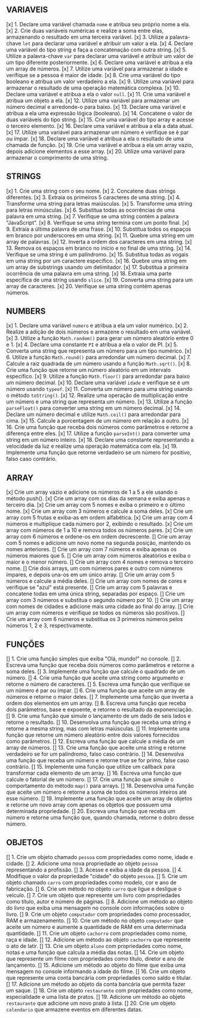 ## VARIAVEIS

[x] 1. Declare uma variável chamada `nome` e atribua seu próprio nome a ela.
[x] 2. Crie duas variáveis numéricas e realize a soma entre elas, armazenando o resultado em uma terceira variável.
[x] 3. Utilize a palavra-chave `let` para declarar uma variável e atribuir um valor a ela.
[x] 4. Declare uma variável do tipo string e faça a concatenação com outra string.
[x] 5. Utilize a palavra-chave `var` para declarar uma variável e atribuir um valor de um tipo diferente posteriormente.
[x] 6. Declare uma variável e atribua a ela um array de números.
[x] 7. Utilize uma variável para armazenar a idade e verifique se a pessoa é maior de idade.
[x] 8. Crie uma variável do tipo booleano e atribua um valor verdadeiro a ela.
[x] 9. Utilize uma variável para armazenar o resultado de uma operação matemática complexa.
[x] 10. Declare uma variável e atribua a ela o valor `null`.
[x] 11. Crie uma variável e atribua um objeto a ela.
[x] 12. Utilize uma variável para armazenar um número decimal e arredonde-o para baixo.
[x] 13. Declare uma variável e atribua a ela uma expressão lógica (booleana).
[x] 14. Concatene o valor de duas variáveis do tipo string.
[x] 15. Crie uma variável do tipo array e acesse o terceiro elemento.
[x] 16. Declare uma variável e atribua a ela a data atual.
[x] 17. Utilize uma variável para armazenar um número e verifique se é par ou ímpar.
[x] 18. Declare uma variável e atribua a ela o resultado de uma chamada de função.
[x] 19. Crie uma variável e atribua a ela um array vazio, depois adicione elementos a esse array.
[x] 20. Utilize uma variável para armazenar o comprimento de uma string.

## STRINGS

[x] 1. Crie uma string com o seu nome.
[x] 2. Concatene duas strings diferentes.
[x] 3. Extraia os primeiros 5 caracteres de uma string.
[x] 4. Transforme uma string para letras maiúsculas.
[x] 5. Transforme uma string para letras minúsculas.
[x] 6. Substitua todas as ocorrências de uma palavra em uma string.
[x] 7. Verifique se uma string contém a palavra "JavaScript".
[x] 8. Verifique se uma string termina com um ponto final.
[x] 9. Extraia a última palavra de uma frase.
[x] 10. Substitua todos os espaços em branco por underscores em uma string.
[x] 11. Quebre uma string em um array de palavras.
[x] 12. Inverta a ordem dos caracteres em uma string.
[x] 13. Remova os espaços em branco no início e no final de uma string.
[x] 14. Verifique se uma string é um palíndromo.
[x] 15. Substitua todas as vogais em uma string por um caractere específico.
[x] 16. Quebre uma string em um array de substrings usando um delimitador.
[x] 17. Substitua a primeira ocorrência de uma palavra em uma string.
[x] 18. Extraia uma parte específica de uma string usando `slice`.
[x] 19. Converta uma string para um array de caracteres.
[x] 20. Verifique se uma string contém apenas números.

## NUMBERS

[x] 1. Declare uma variável `numero` e atribua a ela um valor numérico.
[x] 2. Realize a adição de dois números e armazene o resultado em uma variável.
[x] 3. Utilize a função `Math.random()` para gerar um número aleatório entre 0 e 1.
[x] 4. Declare uma constante `PI` e atribua a ela o valor de PI.
[x] 5. Converta uma string que representa um número para um tipo numérico.
[x] 6. Utilize a função `Math.round()` para arredondar um número decimal.
[x] 7. Calcule a raiz quadrada de um número usando a função `Math.sqrt()`.
[x] 8. Crie uma função que retorne um número aleatório em um intervalo específico.
[x] 9. Utilize a função `Math.floor()` para arredondar para baixo um número decimal.
[x] 10. Declare uma variável `idade` e verifique se é um número usando `typeof`.
[x] 11. Converta um número para uma string usando o método `toString()`.
[x] 12. Realize uma operação de multiplicação entre um número e uma string que representa um número.
[x] 13. Utilize a função `parseFloat()` para converter uma string em um número decimal.
[x] 14. Declare um número decimal e utilize `Math.ceil()` para arredondar para cima.
[x] 15. Calcule a porcentagem de um número em relação a outro.
[x] 16. Crie uma função que receba dois números como parâmetros e retorne a diferença entre eles.
[x] 17. Utilize a função `parseInt()` para converter uma string em um número inteiro.
[x] 18. Declare uma constante representando a velocidade da luz e realize uma operação matemática com ela.
[x] 19. Implemente uma função que retorne verdadeiro se um número for positivo, falso caso contrário.

## ARRAY

[x] Crie um array vazio e adicione os números de 1 a 5 a ele usando o método push().
[x] Crie um array com os dias da semana e exiba apenas o terceiro dia.
[x] Crie um array com 5 nomes e exiba o primeiro e o último nome.
[x] Crie um array com 3 números e calcule a soma deles.
[x] Crie um array com 5 frutas e exiba-as em ordem alfabética.
[x] Crie um array com 4 números e multiplique cada número por 2, exibindo o resultado.
[x] Crie um array com números de 1 a 10 e remova todos os números pares.
[x] Crie um array com 6 números e ordene-os em ordem decrescente.
[] Crie um array com 5 nomes e adicione um novo nome na segunda posição, mantendo os nomes anteriores.
[] Crie um array com 7 números e exiba apenas os números maiores que 5.
[] Crie um array com números aleatórios e exiba o maior e o menor número.
[] Crie um array com 4 nomes e remova o terceiro nome.
[] Crie dois arrays, um com números pares e outro com números ímpares, e depois una-os em um único array.
[] Crie um array com 5 números e calcule a média deles.
[] Crie um array com nomes de cores e verifique se "azul" está presente.
[] Crie um array com 5 palavras e concatene todas em uma única string, separadas por espaço.
[] Crie um array com 3 números e substitua o segundo número por 10.
[] Crie um array com nomes de cidades e adicione mais uma cidade ao final do array.
[] Crie um array com números e verifique se todos os números são positivos.
[] Crie um array com 6 números e substitua os 3 primeiros números pelos números 1, 2 e 3, respectivamente.


## FUNÇÕES

[] 1. Crie uma função simples que exiba "Olá, mundo!" no console.
[] 2. Escreva uma função que receba dois números como parâmetros e retorne a soma deles.
[] 3. Implemente uma função que calcule o quadrado de um número.
[] 4. Crie uma função que aceite uma string como argumento e retorne o número de caracteres.
[] 5. Escreva uma função que verifique se um número é par ou ímpar.
[] 6. Crie uma função que aceite um array de números e retorne o maior deles.
[] 7. Implemente uma função que inverta a ordem dos elementos em um array.
[] 8. Escreva uma função que receba dois parâmetros, base e expoente, e retorne o resultado da exponenciação.
[] 9. Crie uma função que simule o lançamento de um dado de seis lados e retorne o resultado.
[] 10. Desenvolva uma função que receba uma string e retorne a mesma string, mas com letras maiúsculas.
[] 11. Implemente uma função que retorne um número aleatório entre dois valores fornecidos como parâmetros.
[] 12. Escreva uma função que calcule a média de um array de números.
[] 13. Crie uma função que aceite uma string e retorne verdadeiro se for um palíndromo, falso caso contrário.
[] 14. Desenvolva uma função que receba um número e retorne true se for primo, false caso contrário.
[] 15. Implemente uma função que utilize um callback para transformar cada elemento de um array.
[] 16. Escreva uma função que calcule o fatorial de um número.
[] 17. Crie uma função que simule o comportamento do método `map()` para arrays.
[] 18. Desenvolva uma função que aceite um número e retorne a soma de todos os números inteiros até esse número.
[] 19. Implemente uma função que aceite um array de objetos e retorne um novo array com apenas os objetos que possuem uma determinada propriedade.
[] 20. Escreva uma função que receba um número e retorne uma função que, quando chamada, retorne o dobro desse número.

## OBJETOS

[] 1. Crie um objeto chamado `pessoa` com propriedades como nome, idade e cidade.
[] 2. Adicione uma nova propriedade ao objeto `pessoa` representando a profissão.
[] 3. Acesse e exiba a idade da pessoa.
[] 4. Modifique o valor da propriedade "cidade" do objeto `pessoa`.
[] 5. Crie um objeto chamado `carro` com propriedades como modelo, cor e ano de fabricação.
[] 6. Crie um método no objeto `carro` que ligue e desligue o veículo.
[] 7. Crie um objeto que represente um livro com propriedades como título, autor e número de páginas.
[] 8. Adicione um método ao objeto do livro que exiba uma mensagem no console com informações sobre o livro.
[] 9. Crie um objeto `computador` com propriedades como processador, RAM e armazenamento.
[] 10. Crie um método no objeto `computador` que aceite um número e aumente a quantidade de RAM em uma determinada quantidade.
[] 11. Crie um objeto `cachorro` com propriedades como nome, raça e idade.
[] 12. Adicione um método ao objeto `cachorro` que represente o ato de latir.
[] 13. Crie um objeto `aluno` com propriedades como nome, notas e uma função que calcula a média das notas.
[] 14. Crie um objeto que represente um filme com propriedades como título, diretor e ano de lançamento.
[] 15. Adicione um método ao objeto do filme que exiba uma mensagem no console informando a idade do filme.
[] 16. Crie um objeto que represente uma conta bancária com propriedades como saldo e titular.
[] 17. Adicione um método ao objeto da conta bancária que permita fazer um saque.
[] 18. Crie um objeto `restaurante` com propriedades como nome, especialidade e uma lista de pratos.
[] 19. Adicione um método ao objeto `restaurante` que adicione um novo prato à lista.
[] 20. Crie um objeto `calendario` que armazene eventos em diferentes datas.
